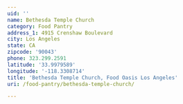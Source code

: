 ```yaml
---
uid: ''
name: Bethesda Temple Church
category: Food Pantry
address_1: 4915 Crenshaw Boulevard
city: Los Angeles
state: CA
zipcode: '90043'
phone: 323.299.2591
latitude: '33.9979589'
longitude: '-118.3308714'
title: 'Bethesda Temple Church, Food Oasis Los Angeles'
uri: /food-pantry/bethesda-temple-church/

---
```

